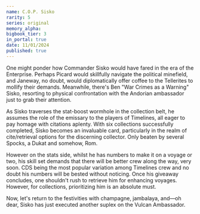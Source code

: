 ```yaml
---
name: C.O.P. Sisko
rarity: 5
series: original
memory_alpha:
bigbook_tier: 3
in_portal: true
date: 11/01/2024
published: true
---
```


One might ponder how Commander Sisko would have fared in the era of the Enterprise. Perhaps Picard would skillfully navigate the political minefield, and Janeway, no doubt, would diplomatically offer coffee to the Tellerites to mollify their demands. Meanwhile, there's Ben "War Crimes as a Warning" Sisko, resorting to physical confrontation with the Andorian ambassador just to grab their attention.

As Sisko traverses the stat-boost wormhole in the collection belt, he assumes the role of the emissary to the players of Timelines, all eager to pay homage with citations aplenty. With six collections successfully completed, Sisko becomes an invaluable card, particularly in the realm of cite/retrieval options for the discerning collector. Only beaten by several Spocks, a Dukat and somehow, Rom.

However on the stats side, whilst he has numbers to make it on a voyage or two, his skill set demands that there will be better crew along the way, very soon. CDS being the most popular variation among Timelines crew and no doubt his numbers will be bested without noticing. Once his giveaway concludes, one shouldn't rush to retrieve him for enhancing voyages. However, for collections, prioritizing him is an absolute must.

Now, let's return to the festivities with champagne, jambalaya, and—oh dear, Sisko has just executed another suplex on the Vulcan Ambassador.
